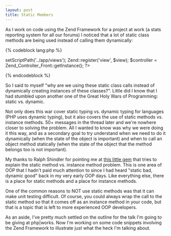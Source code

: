 ```yaml
--- 
layout: post
title: Static Members
---
```

As I work on code using the Zend Framework for a project at work (a stats reporting system for all our forums) I noticed that a lot of static class methods are being used instead of calling them dynamically:

{% codeblock lang:php %}
<?php
$db = Zend_Db::factory('pdoMysql', $params);
Zend::register('db', $db);
$view = new Zend_View();
$view->setScriptPath('../app/views');
Zend::register('view', $view);
$controller = Zend_Controller_Front::getInstance();
?>
{% endcodeblock %}

So I said to myself "why are we using these static class calls instead of dynamically creating instances of these classes?".  Little did I know that I had stumbled upon another one of the Great Holy Wars of Programming:  static vs. dynamic.

Not only does this war cover static typing vs. dynamic typing for languages (PHP uses dynamic typing), but it also covers the use of static methods vs. instance methods.  50+ messages in the thread later and we're nowhere closer to solving the problem.  All I wanted to know was why we were doing it this way, and as a secondary goal to try understand when we need to do it dynamically (when the state of the object is important) and when to call an object method statically (when the state of the object that the method belongs too is not important).

My thanks to Ralph Shindler for pointing me at <a href="http://www.javaworld.com/javaworld/javaqa/2001-11/03-qa-1121-mrhappy.html">this little gem</a> that tries to explain the static method vs. instance method problem.  This is one area of OOP that I hadn't paid much attention to since I had heard "static bad, dynamic good" back in my very early OOP days.  Like everything else, there is a place for static methods and a place for instance methods.

One of the common reasons to NOT use static methods was that it can make unit testing difficult.  Of course, you could always wrap the call to the static method so that it comes off as an instance method in your code, but that is a topic that is left to more experienced OOP developers.

As an aside, I've pretty much settled on the outline for the talk I'm going to be giving at php|works.  Now I'm working on some code snippets involving the Zend Framework to illustrate just what the heck I'm talking about.

